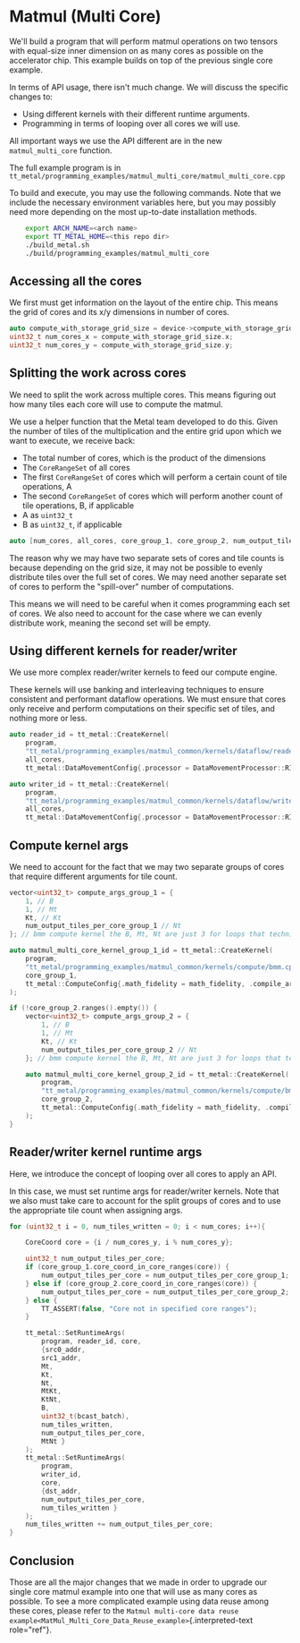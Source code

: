 # Matmul (Multi Core)

We\'ll build a program that will perform matmul operations on two
tensors with equal-size inner dimension on as many cores as possible on
the accelerator chip. This example builds on top of the previous single
core example.

In terms of API usage, there isn\'t much change. We will discuss the
specific changes to:

-   Using different kernels with their different runtime arguments.
-   Programming in terms of looping over all cores we will use.

All important ways we use the API different are in the new
`matmul_multi_core` function.

The full example program is in
`tt_metal/programming_examples/matmul_multi_core/matmul_multi_core.cpp`

To build and execute, you may use the following commands. Note that we
include the necessary environment variables here, but you may possibly
need more depending on the most up-to-date installation methods.

```bash
    export ARCH_NAME=<arch name>
    export TT_METAL_HOME=<this repo dir>
    ./build_metal.sh
    ./build/programming_examples/matmul_multi_core
```
## Accessing all the cores

We first must get information on the layout of the entire chip. This
means the grid of cores and its x/y dimensions in number of cores.

``` cpp
auto compute_with_storage_grid_size = device->compute_with_storage_grid_size();
uint32_t num_cores_x = compute_with_storage_grid_size.x;
uint32_t num_cores_y = compute_with_storage_grid_size.y;
```

## Splitting the work across cores

We need to split the work across multiple cores. This means figuring out
how many tiles each core will use to compute the matmul.

We use a helper function that the Metal team developed to do this. Given
the number of tiles of the multiplication and the entire grid upon which
we want to execute, we receive back:

-   The total number of cores, which is the product of the dimensions
-   The `CoreRangeSet` of all cores
-   The first `CoreRangeSet` of cores which will perform a certain count
    of tile operations, A
-   The second `CoreRangeSet` of cores which will perform another count
    of tile operations, B, if applicable
-   A as `uint32_t`
-   B as `uint32_t`, if applicable

``` cpp
auto [num_cores, all_cores, core_group_1, core_group_2, num_output_tiles_per_core_group_1, num_output_tiles_per_core_group_2] = split_work_to_cores(compute_with_storage_grid_size, num_output_tiles_total);
```

The reason why we may have two separate sets of cores and tile counts is
because depending on the grid size, it may not be possible to evenly
distribute tiles over the full set of cores. We may need another
separate set of cores to perform the \"spill-over\" number of
computations.

This means we will need to be careful when it comes programming each set
of cores. We also need to account for the case where we can evenly
distribute work, meaning the second set will be empty.

## Using different kernels for reader/writer

We use more complex reader/writer kernels to feed our compute engine.

These kernels will use banking and interleaving techniques to ensure
consistent and performant dataflow operations. We must ensure that cores
only receive and perform computations on their specific set of tiles,
and nothing more or less.

``` cpp
auto reader_id = tt_metal::CreateKernel(
    program,
    "tt_metal/programming_examples/matmul_common/kernels/dataflow/reader_bmm_8bank_output_tiles_partitioned.cpp",
    all_cores,
    tt_metal::DataMovementConfig{.processor = DataMovementProcessor::RISCV_1, .noc = NOC::RISCV_1_default, .compile_args = reader_compile_time_args});

auto writer_id = tt_metal::CreateKernel(
    program,
    "tt_metal/programming_examples/matmul_common/kernels/dataflow/writer_unary_interleaved_start_id.cpp",
    all_cores,
    tt_metal::DataMovementConfig{.processor = DataMovementProcessor::RISCV_0, .noc = NOC::RISCV_0_default, .compile_args = writer_compile_time_args});
```

## Compute kernel args

We need to account for the fact that we may two separate groups of cores
that require different arguments for tile count.

``` cpp
vector<uint32_t> compute_args_group_1 = {
    1, // B
    1, // Mt
    Kt, // Kt
    num_output_tiles_per_core_group_1 // Nt
}; // bmm compute kernel the B, Mt, Nt are just 3 for loops that technically act as 1 large loop, so only set Nt for simplicity

auto matmul_multi_core_kernel_group_1_id = tt_metal::CreateKernel(
    program,
    "tt_metal/programming_examples/matmul_common/kernels/compute/bmm.cpp",
    core_group_1,
    tt_metal::ComputeConfig{.math_fidelity = math_fidelity, .compile_args = compute_args_group_1}
);

if (!core_group_2.ranges().empty()) {
    vector<uint32_t> compute_args_group_2 = {
        1, // B
        1, // Mt
        Kt, // Kt
        num_output_tiles_per_core_group_2 // Nt
    }; // bmm compute kernel the B, Mt, Nt are just 3 for loops that technically act as 1 large loop, so only set Nt for simplicity

    auto matmul_multi_core_kernel_group_2_id = tt_metal::CreateKernel(
        program,
        "tt_metal/programming_examples/matmul_common/kernels/compute/bmm.cpp",
        core_group_2,
        tt_metal::ComputeConfig{.math_fidelity = math_fidelity, .compile_args = compute_args_group_2}
    );
}
```

## Reader/writer kernel runtime args

Here, we introduce the concept of looping over all cores to apply an
API.

In this case, we must set runtime args for reader/writer kernels. Note
that we also must take care to account for the split groups of cores and
to use the appropriate tile count when assigning args.

``` cpp
for (uint32_t i = 0, num_tiles_written = 0; i < num_cores; i++){

    CoreCoord core = {i / num_cores_y, i % num_cores_y};

    uint32_t num_output_tiles_per_core;
    if (core_group_1.core_coord_in_core_ranges(core)) {
        num_output_tiles_per_core = num_output_tiles_per_core_group_1;
    } else if (core_group_2.core_coord_in_core_ranges(core)) {
        num_output_tiles_per_core = num_output_tiles_per_core_group_2;
    } else {
        TT_ASSERT(false, "Core not in specified core ranges");
    }

    tt_metal::SetRuntimeArgs(
        program, reader_id, core,
        {src0_addr,
        src1_addr,
        Mt,
        Kt,
        Nt,
        MtKt,
        KtNt,
        B,
        uint32_t(bcast_batch),
        num_tiles_written,
        num_output_tiles_per_core,
        MtNt }
    );
    tt_metal::SetRuntimeArgs(
        program,
        writer_id,
        core,
        {dst_addr,
        num_output_tiles_per_core,
        num_tiles_written }
    );
    num_tiles_written += num_output_tiles_per_core;
}
```

## Conclusion

Those are all the major changes that we made in order to upgrade our
single core matmul example into one that will use as many cores as
possible. To see a more complicated example using data reuse among these
cores, please refer to the `Matmul
multi-core data reuse example<MatMul_Multi_Core_Data_Reuse_example>`{.interpreted-text
role="ref"}.
